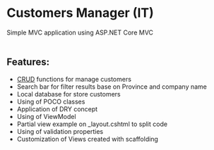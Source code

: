 # Customers Manager (IT)

Simple MVC application using ASP.NET Core MVC<br />
<br />
<h2>Features:</h2>

<ul>
  <li><a href="https://en.wikipedia.org/wiki/Create,_read,_update_and_delete">CRUD</a> functions for manage customers</li>
  <li>Search bar for filter results base on Province and company name</li>
  <li>Local database for store customers</li>
  <li>Using of POCO classes</li>
  <li>Application of DRY concept</li>
  <li>Using of ViewModel</li>
  <li>Partial view example on _layout.cshtml to split code</li>
  <li>Using of validation properties</li>
  <li>Customization of Views created with scaffolding</li>
</ul>
